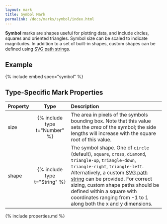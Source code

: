```yaml
---
layout: mark
title: Symbol Mark
permalink: /docs/marks/symbol/index.html
---
```


**Symbol** marks are shapes useful for plotting data, and include circles, squares and oriented triangles. Symbol size can be scaled to indicate magnitudes. In addition to a set of built-in shapes, custom shapes can be defined using [SVG path strings](https://developer.mozilla.org/en-US/docs/Web/SVG/Tutorial/Paths).

## Example

{% include embed spec="symbol" %}

## Type-Specific Mark Properties

| Property            | Type                           | Description   |
| :------------------ | :----------------------------: | :------------ |
| size                | {% include type t="Number" %}  | The area in pixels of the symbols bounding box. Note that this value sets the _area_ of the symbol; the side lengths will increase with the square root of this value.|
| shape               | {% include type t="String" %}  | The symbol shape. One of `circle` (default), `square`, `cross`, `diamond`, `triangle-up`, `triangle-down`, `triangle-right`, `triangle-left`. Alternatively, a custom [SVG path string](https://developer.mozilla.org/en-US/docs/Web/SVG/Tutorial/Paths) can be provided. For correct sizing, custom shape paths should be defined within a square with coordinates ranging from -1 to 1 along both the x and y dimensions.|

{% include properties.md %}
